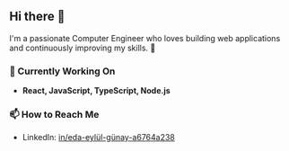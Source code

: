 ## Hi there 👋
I'm a passionate Computer Engineer who loves building web applications and continuously improving my skills. 🚀

### 🔭 Currently Working On
- **React, JavaScript, TypeScript, Node.js**

### 📫 How to Reach Me
- LinkedIn: [in/eda-eylül-günay-a6764a238](https://www.linkedin.com/in/eda-eylül-günay-a6764a238)

<!-- 
- 🌱 I’m currently learning ...
- 👯 I’m looking to collaborate on ...
- 🤔 I’m looking for help with ...
- 💬 Ask me about ...
- 📫 How to reach me: ...
- 😄 Pronouns: ...
- ⚡ Fun fact: ...
<--
